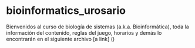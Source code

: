 # bioinformatics_urosario
Bienvenidos al curso de biología de sistemas (a.k.a. Bioinformática), toda la información del contenido, reglas del juego, horarios y demás lo encontrarán en el siguiente archivo [a link] ()
